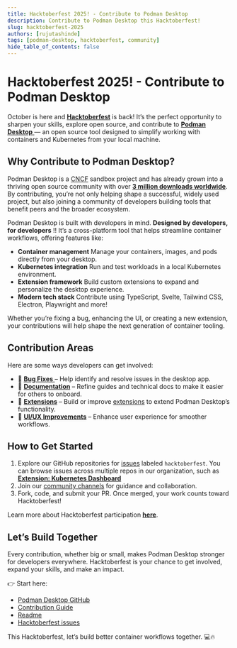 ```yaml
---
title: Hacktoberfest 2025! - Contribute to Podman Desktop
description: Contribute to Podman Desktop this Hacktoberfest!
slug: hacktoberfest-2025
authors: [rujutashinde]
tags: [podman-desktop, hacktoberfest, community]
hide_table_of_contents: false
---
```


# Hacktoberfest 2025! - Contribute to Podman Desktop

October is here and [**Hacktoberfest**](https://hacktoberfest.com/) is back! It’s the perfect opportunity to sharpen your skills, explore open source, and contribute to [**Podman Desktop** ](https://podman-desktop.io/) — an open source tool designed to simplify working with containers and Kubernetes from your local machine.

## Why Contribute to Podman Desktop?

Podman Desktop is a [CNCF](https://www.cncf.io/) sandbox project and has already grown into a thriving open source community with over [**3 million downloads worldwide**](https://podman-desktop.io/blog/3-million). By contributing, you’re not only helping shape a successful, widely used project, but also joining a community of developers building tools that benefit peers and the broader ecosystem.

Podman Desktop is built with developers in mind. **Designed by developers, for developers** !!
It’s a cross-platform tool that helps streamline container workflows, offering features like:

- **Container management** Manage your containers, images, and pods directly from your desktop.
- **Kubernetes integration** Run and test workloads in a local Kubernetes environment.
- **Extension framework** Build custom extensions to expand and personalize the desktop experience.
- **Modern tech stack** Contribute using TypeScript, Svelte, Tailwind CSS, Electron, Playwright and more!

Whether you’re fixing a bug, enhancing the UI, or creating a new extension, your contributions will help shape the next generation of container tooling.

## Contribution Areas

Here are some ways developers can get involved:

- 🐛 [**Bug Fixes** ](https://github.com/podman-desktop/podman-desktop/issues?q=is%3Aissue%20state%3Aopen%20type%3ABug)– Help identify and resolve issues in the desktop app.
- 📝 [**Documentation**](https://podman-desktop.io/docs/intro) – Refine guides and technical docs to make it easier for others to onboard.
- 🔌 [**Extensions**](https://podman-desktop.io/extend) – Build or improve [extensions](https://github.com/podman-desktop?q=extension&type=all&language=&sort=) to extend Podman Desktop’s functionality.
- 🎨 [**UI/UX Improvements**](https://github.com/podman-desktop/podman-desktop/issues?q=is%3Aissue%20state%3Aopen%20%20label%3A%22UX%2FUI%20Issue%22) – Enhance user experience for smoother workflows.

## How to Get Started

1. Explore our GitHub repositories for [issues](https://github.com/podman-desktop/podman-desktop/issues?q=is%3Aissue%20state%3Aopen%20label%3Ahacktoberfest) labeled `hacktoberfest`. You can browse issues across multiple repos in our organization, such as [**Extension: Kubernetes Dashboard**](https://github.com/podman-desktop/extension-kubernetes-dashboard/issues?q=state%3Aopen%20label%3Ahacktoberfest)
2. Join our [community channels](https://github.com/podman-desktop/podman-desktop/tree/main?tab=readme-ov-file#communication) for guidance and collaboration.
3. Fork, code, and submit your PR. Once merged, your work counts toward Hacktoberfest!

Learn more about Hacktoberfest participation [**here**](https://hacktoberfest.com/participation/).

## Let’s Build Together

Every contribution, whether big or small, makes Podman Desktop stronger for developers everywhere. Hacktoberfest is your chance to get involved, expand your skills, and make an impact.

👉 Start here:

- [Podman Desktop GitHub](https://github.com/podman-desktop/podman-desktop)
- [Contribution Guide](https://github.com/podman-desktop/podman-desktop/blob/main/CONTRIBUTING.md)
- [Readme](https://github.com/podman-desktop/podman-desktop/blob/main/README.md)
- [Hacktoberfest issues](https://github.com/podman-desktop/podman-desktop/issues?q=is%3Aissue%20state%3Aopen%20label%3Ahacktoberfest)

This Hacktoberfest, let’s build better container workflows together. 💻🔥
